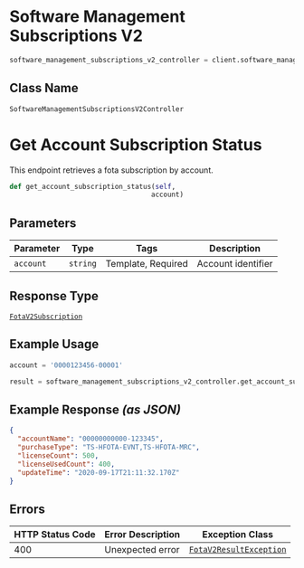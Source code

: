 # Software Management Subscriptions V2

```python
software_management_subscriptions_v2_controller = client.software_management_subscriptions_v2
```

## Class Name

`SoftwareManagementSubscriptionsV2Controller`


# Get Account Subscription Status

This endpoint retrieves a fota subscription by account.

```python
def get_account_subscription_status(self,
                                   account)
```

## Parameters

| Parameter | Type | Tags | Description |
|  --- | --- | --- | --- |
| `account` | `string` | Template, Required | Account identifier |

## Response Type

[`FotaV2Subscription`](../../doc/models/fota-v2-subscription.md)

## Example Usage

```python
account = '0000123456-00001'

result = software_management_subscriptions_v2_controller.get_account_subscription_status(account)
```

## Example Response *(as JSON)*

```json
{
  "accountName": "00000000000-123345",
  "purchaseType": "TS-HFOTA-EVNT,TS-HFOTA-MRC",
  "licenseCount": 500,
  "licenseUsedCount": 400,
  "updateTime": "2020-09-17T21:11:32.170Z"
}
```

## Errors

| HTTP Status Code | Error Description | Exception Class |
|  --- | --- | --- |
| 400 | Unexpected error | [`FotaV2ResultException`](../../doc/models/fota-v2-result-exception.md) |

